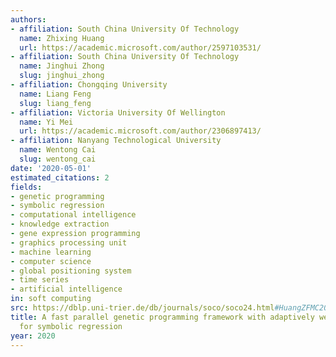 ```yaml
---
authors:
- affiliation: South China University Of Technology
  name: Zhixing Huang
  url: https://academic.microsoft.com/author/2597103531/
- affiliation: South China University Of Technology
  name: Jinghui Zhong
  slug: jinghui_zhong
- affiliation: Chongqing University
  name: Liang Feng
  slug: liang_feng
- affiliation: Victoria University Of Wellington
  name: Yi Mei
  url: https://academic.microsoft.com/author/2306897413/
- affiliation: Nanyang Technological University
  name: Wentong Cai
  slug: wentong_cai
date: '2020-05-01'
estimated_citations: 2
fields:
- genetic programming
- symbolic regression
- computational intelligence
- knowledge extraction
- gene expression programming
- graphics processing unit
- machine learning
- computer science
- global positioning system
- time series
- artificial intelligence
in: soft computing
src: https://dblp.uni-trier.de/db/journals/soco/soco24.html#HuangZFMC20
title: A fast parallel genetic programming framework with adaptively weighted primitives
  for symbolic regression
year: 2020
---
```

